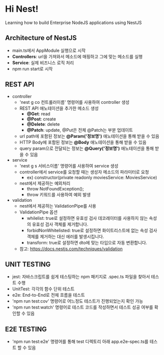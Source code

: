 # Hi Nest!

Learning how to build Enterprise NodeJS applications using NestJS

## Architecture of NestJS
- main.ts에서 AppModule 실행으로 시작
- **Controllers**: url을 가져와서 메소드에 매핑하고 그에 맞는 메소드를 실행
- **Service**: 실제 비즈니스 로직 처리
- npm run start로 시작

## REST API
- controller
  + 'nest g co 컨트롤러이름' 명령어를 사용하여 controller 생성
  + REST API 애노테이션을 추가한 메소드 생성
    - **@Get**: read
    - **@Post**: create
    - **@Delete**: delete
    - **@Patch**: update, @Put은 전체 @Patch는 부분 업데이트
  + url path에 포함된 정보는 **@Param('정보명')** 애노테이션을 통해 받을 수 있음
  + HTTP Body에 포함된 정보는 **@Body** 애노테이션을 통해 받을 수 있음
  + query param으로 전달되는 정보는 **@Query('정보명')** 애노테이션을 통해 받을 수 있음
- service
  + 'nest g s 서비스이름' 명령어를 사용하여 service 생성
  + controller에서 service를 요청할 때는 생성자 메소드의 파라미터로 요청
    - ex) constructor(private readonly moviesService: MoviesService)
  + nest에서 제공하는 예외처리
    - throw NotFoundException();
    - throw 키워드를 사용하여 예외 발생
- validation
  + nest에서 제공하는 ValidationPipe를 사용
  + ValidationPipe 옵션
    - whilelist: true로 설정하면 유효성 검사 데코레이터를 사용하지 않는 속성의 유효성 검사 객체를 제거합니다.
    - forbidNonWhitelisted: true로 설정하면 화이트리스트에 없는 속성 검사 객체를 제거하는 대신 에러를 발생시킵니다.
    - transform: true로 설정하면 dto에 맞는 타입으로 자동 변환합니다.
  + 참고: https://docs.nestjs.com/techniques/validation

## UNIT TESTING
- jest: 자바스크립트를 쉽게 테스팅하는 npm 패키지로 .spec.ts 파일을 찾아서 테스트 수행
- UnitTest: 각각의 함수 단위 테스트
- e2e: End-to-End로 전체 흐름을 테스트
- 'npm run test:cov' 명령어로 어느정도 테스트가 진행되었는지 확인 가능
- 'npm run test:watch' 명령어로 테스트 코드를 작성하면서 테스트 성공 여부를 확인할 수 있음

## E2E TESTING
- 'npm run test:e2e' 명령어를 통해 test 디렉토리 아래 app.e2e-spec.ts를 테스트 할 수 있음
  